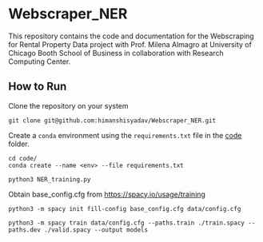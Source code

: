 # Webscraper_NER

This repository contains the code and documentation for the Webscraping for Rental Property Data project with Prof. Milena Almagro at University of Chicago Booth School of Business in collaboration with Research Computing Center. 

## How to Run

Clone the repository on your system

```
git clone git@github.com:himanshisyadav/Webscraper_NER.git
```

Create a ```conda``` environment using the ```requirements.txt``` file in the [code](code/) folder.
```
cd code/
conda create --name <env> --file requirements.txt
```
```
python3 NER_training.py
```
Obtain base_config.cfg from https://spacy.io/usage/training 

```
python3 -m spacy init fill-config base_config.cfg data/config.cfg
```
```
python3 -m spacy train data/config.cfg --paths.train ./train.spacy --paths.dev ./valid.spacy --output models
```
